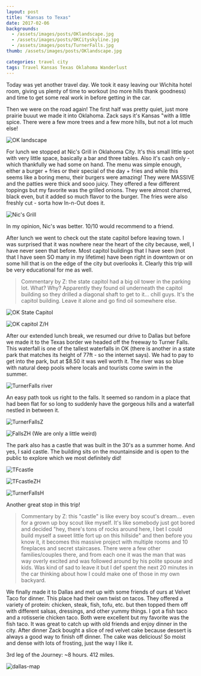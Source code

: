 ```yaml
---
layout: post
title: "Kansas to Texas"
date: 2017-02-06
backgrounds:
  - /assets/images/posts/OKlandscape.jpg
  - /assets/images/posts/OKCityskyline.jpg
  - /assets/images/posts/TurnerFalls.jpg
thumb: /assets/images/posts/OKlandscape.jpg

categories: travel city
tags: Travel Kansas Texas Oklahoma Wanderlust
---
```


Today was yet another travel day. We took it easy leaving our Wichita hotel room, giving us plenty of time to workout (no more hills thank goodness) and time to get some real work in before getting in the car.

Then we were on the road again! The first half was pretty quiet, just more prairie buuut we made it into Oklahoma. Zack says it's Kansas "with a little spice. There were a few more trees and a few more hills, but not a lot much else!

![OK landscape](/assets/images/posts/OKlandscape.jpg)

For lunch we stopped at Nic's Grill in Oklahoma City. It's this small little spot with very little space, basically a bar and three tables. Also it's cash only - which thankfully we had some on hand. The menu was simple enough, either a burger + fries or their special of the day + fries and while this seems like a boring menu, their burgers were amazing! They were MASSIVE and the patties were thick and sooo juicy. They offered a few different toppings but my favorite was the grilled onions. They were almost charred, black even, but it added so much flavor to the burger. The fries were also freshly cut - sorta how In-n-Out does it.

![Nic's Grill](/assets/images/posts/Nic'sGrill.jpg)

In my opinion, Nic's was better. 10/10 would recommend to a friend.

After lunch we went to check out the state capitol before leaving town. I was surprised that it was nowhere near the heart of the city because, well, I have never seen that before. Most capitol buildings that I have seen (not that I have seen SO many in my lifetime) have been right in downtown or on some hill that is on the edge of the city but overlooks it. Clearly this trip will be very educational for me as well.

> Commentary by Z: the state capitol had a big oil tower in the parking lot. What? Why? Apparently they found oil underneath the capitol building so they drilled a diagonal shaft to get to it... chill guys. It's the capitol building. Leave it alone and go find oil somewhere else.

![OK State Capitol](/assets/images/posts/OKStateCapitol.jpg)

![OK capitol Z/H](/assets/images/posts/OKCapitolZH.jpg)

After our extended lunch break, we resumed our drive to Dallas but before we made it to the Texas border we headed off the freeway to Turner Falls. This waterfall is one of the tallest waterfalls in OK (there is another in a state park that matches its height of 77ft - so the internet says). We had to pay to get into the park, but at $8.50 it was well worth it. The river was so blue with natural deep pools where locals and tourists come swim in the summer.

![TurnerFalls river](/assets/images/posts/TurnerFallsriver.jpg)

An easy path took us right to the falls. It seemed so random in a place that had been flat for so long to suddenly have the gorgeous hills and a waterfall nestled in between it.

![TurnerFallsZ](/assets/images/posts/TurnerFallsZ.jpg)

![FallsZH](/assets/images/posts/FallsZH.jpg)
(We are only a little weird)

The park also has a castle that was built in the 30's as a summer home. And yes, I said castle. The building sits on the mountainside and is open to the public to explore which we most definitely did!

![TFcastle](/assets/images/posts/TFcastle.jpg)

![TFcastleZH](/assets/images/posts/TFcastleZH.jpg)

![TurnerFallsH](/assets/images/posts/TFallsH.jpg)

Another great stop in this trip!

> Commentary by Z: this "castle" is like every boy scout's dream... even for a grown up boy scout like myself. It's like somebody just got bored and decided "hey, there's tons of rocks around here, I bet I could build myself a sweet little fort up on this hillside" and then before you know it, it becomes this massive project with multiple rooms and 10 fireplaces and secret staircases. There were a few other families/couples there, and from each one it was the man that was way overly excited and was followed around by his polite spouse and kids. Was kind of sad to leave it but I def spent the next 20 minutes in the car thinking about how I could make one of those in my own backyard.

We finally made it to Dallas and met up with some friends of ours at Velvet Taco for dinner. This place had their own twist on tacos. They offered a variety of protein: chicken, steak, fish, tofu, etc. but then topped them off with different salsas, dressings, and other yummy things. I got a fish taco and a rotisserie chicken taco. Both were excellent but my favorite was the fish taco. It was great to catch up with old friends and enjoy dinner in the city. After dinner Zack bought a slice of red velvet cake because dessert is always a good way to finish off dinner. The cake was delicious! So moist and dense with lots of frosting, just the way I like it.

3rd leg of the Journey: ~8 hours. 412 miles.

![dallas-map](/assets/images/maps/dallas.jpg)
